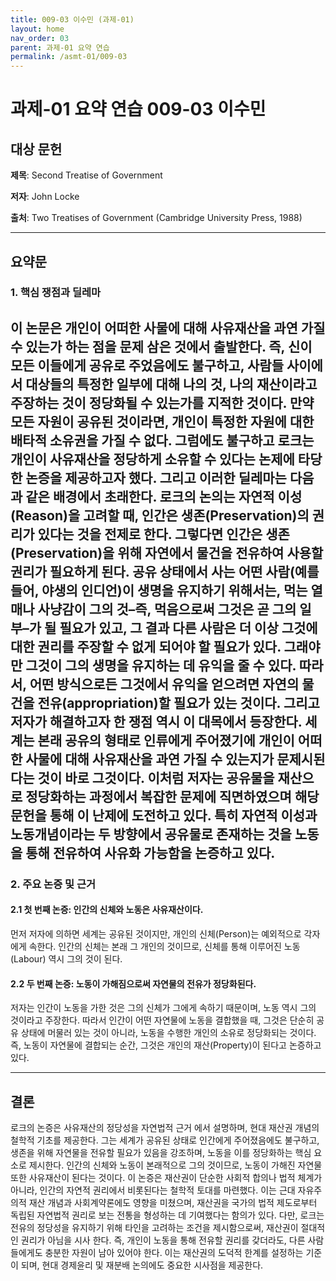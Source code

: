 ```yaml
---
title: 009-03 이수민 (과제-01)
layout: home
nav_order: 03
parent: 과제-01 요약 연습
permalink: /asmt-01/009-03
---
```


# 과제-01 요약 연습 009-03 이수민 

## 대상 문헌  
**제목**: Second Treatise of Government
   
**저자**: John Locke

**출처**: Two Treatises of Government (Cambridge University Press, 1988)  

---

## 요약문  

### 1. 핵심 쟁점과 딜레마  
이 논문은 개인이 어떠한 사물에 대해 사유재산을 과연 가질 수 있는가 하는 점을 문제 삼은 것에서 출발한다. 즉, 신이 모든 이들에게 공유로 주었음에도 불구하고, 사람들 사이에서 대상들의 특정한 일부에 대해 나의 것, 나의 재산이라고 주장하는 것이 정당화될 수 있는가를 지적한 것이다. 만약 모든 자원이 공유된 것이라면, 개인이 특정한 자원에 대한 배타적 소유권을 가질 수 없다. 그럼에도 불구하고 로크는 개인이 사유재산을 정당하게 소유할 수 있다는 논제에 타당한 논증을 제공하고자 했다. 그리고  이러한 딜레마는 다음과 같은 배경에서 초래한다. 로크의 논의는 자연적 이성(Reason)을 고려할 때, 인간은 생존(Preservation)의 권리가 있다는 것을 전제로 한다. 그렇다면 인간은 생존(Preservation)을 위해 자연에서 물건을 전유하여 사용할 권리가 필요하게 된다. 공유 상태에서 사는 어떤 사람(예를 들어, 야생의 인디언)이 생명을 유지하기 위해서는, 먹는 열매나 사냥감이 그의 것–즉, 먹음으로써 그것은 곧 그의 일부–가 될 필요가 있고, 그 결과 다른 사람은 더 이상 그것에 대한 권리를 주장할 수 없게 되어야 할 필요가 있다. 그래야만 그것이 그의 생명을 유지하는 데 유익을 줄 수 있다. 따라서, 어떤 방식으로든 그것에서 유익을 얻으려면 자연의 물건을 전유(appropriation)할 필요가 있는 것이다. 그리고 저자가 해결하고자 한 쟁점 역시 이 대목에서 등장한다. 세계는 본래 공유의 형태로 인류에게 주어졌기에 개인이 어떠한 사물에 대해 사유재산을 과연 가질 수 있는지가 문제시된다는 것이 바로 그것이다. 이처럼 저자는 공유물을 재산으로 정당화하는 과정에서 복잡한 문제에 직면하였으며 해당 문헌을 통해 이 난제에 도전하고 있다. 특히 자연적 이성과 노동개념이라는 두 방향에서 공유물로 존재하는 것을 노동을 통해 전유하여 사유화 가능함을 논증하고 있다.
---

### 2. 주요 논증 및 근거  

#### 2.1 첫 번째 논증: 인간의 신체와 노동은 사유재산이다.  
 
먼저 저자에 의하면 세계는 공유된 것이지만, 개인의 신체(Person)는 예외적으로 각자에게 속한다. 인간의 신체는 본래 그 개인의 것이므로, 신체를 통해 이루어진 노동(Labour) 역시 그의 것이 된다. 
#### 2.2 두 번째 논증: 노동이 가해짐으로써 자연물의 전유가 정당화된다. 
저자는 인간이 노동을 가한 것은 그의 신체가 그에게 속하기 때문이며, 노동 역시 그의 것이라고 주장한다. 따라서 인간이 어떤 자연물에 노동을 결합했을 때, 그것은 단순히 공유 상태에 머물러 있는 것이 아니라, 노동을 수행한 개인의 소유로 정당화되는 것이다.즉, 노동이 자연물에 결합되는 순간, 그것은 개인의 재산(Property)이 된다고 논증하고 있다.  

---

## 결론  
로크의 논증은 사유재산의 정당성을 자연법적 근거 에서 설명하며, 현대 재산권 개념의 철학적 기초를 제공한다. 그는 세계가 공유된 상태로 인간에게 주어졌음에도 불구하고, 생존을 위해 자연물을 전유할 필요가 있음을 강조하며, 노동을 이를 정당화하는 핵심 요소로 제시한다. 인간의 신체와 노동이 본래적으로 그의 것이므로, 노동이 가해진 자연물 또한 사유재산이 된다는 것이다. 이 논증은 재산권이 단순한 사회적 합의나 법적 체계가 아니라, 인간의 자연적 권리에서 비롯된다는 철학적 토대를 마련했다. 이는 근대 자유주의적 재산 개념과 사회계약론에도 영향을 미쳤으며, 재산권을 국가의 법적 제도로부터 독립된 자연법적 권리로 보는 전통을 형성하는 데 기여했다는 함의가 있다. 다만, 로크는 전유의 정당성을 유지하기 위해 타인을 고려하는 조건을 제시함으로써, 재산권이 절대적인 권리가 아님을 시사 한다. 즉, 개인이 노동을 통해 전유할 권리를 갖더라도, 다른 사람들에게도 충분한 자원이 남아 있어야 한다. 이는 재산권의 도덕적 한계를 설정하는 기준이 되며, 현대 경제윤리 및 재분배 논의에도 중요한 시사점을 제공한다.
